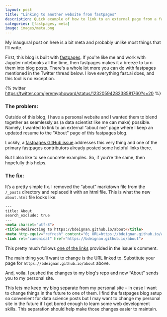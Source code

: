 ```yaml
---
layout: post
title: "Linking to another website from fastpages"
description: Quick example of how to link to an external page from a fastpages blog.
categories: [fastpages, meta]
image: images/meta.png
---
```


My inaugural post on here is a bit meta and probably unlike most things that I’ll write. 

First, this blog is built with [fastpages](https://github.com/fastai/fastpages). If you're like me and work with Jupyter notebooks all the time, then fastpages makes it a breeze to turn them into blog posts. There's a whole lot more you can do with fastpages mentioned in the Twitter thread below. I love everything fast.ai does, and this tool is no exception.

{% twitter https://twitter.com/jeremyphoward/status/1232059428238581760?s=20 %}

### The problem:

Outside of this blog, I have a personal website and I wanted them to blend together as seamlessly as (a data scientist like me can make) possible. Namely, I wanted to link to an external “about me” page where I keep an updated resume to the "About" page of this fastpages blog.

Luckily, a [fastpages GitHub issue](https://github.com/fastai/fastpages/issues/169) addresses this very thing and one of the primary fastpages contributors already posted some helpful links there. 

But I also like to see concrete examples. So, if you’re the same, then hopefully this helps.

### The fix:
It’s a pretty simple fix. I removed the “about” markdown file from the `/_posts` directory and replaced it with an html file. This is what the new `about.html` file looks like:

```html
--- 
title: About
search_exclude: true 
--- 
<meta charset="utf-8">
<title>Redirecting to https://bdeignan.github.io/about</title>
<meta http-equiv="refresh" content="0; URL=https://bdeignan.github.io/about">
<link rel="canonical" href="https://bdeignan.github.io/about">
```

This pretty much follows [one of the links](https://dev.to/steveblue/setup-a-redirect-on-github-pages-1ok7) provided in the issue's comment.

The main thing you’ll want to change is the URL linked to. Substitute your page for `https://bdeignan.github.io/about` above.

And, voila. I pushed the changes to my blog's repo and now “About” sends you to my personal site. 

This lets me keep my blog separate from my personal site – in case I want to change things in the future to one of them. I find the fastpages blog setup so convenient for data science posts but I may want to change my personal site in the future if I get bored enough to learn some web development skills. This separation should help make those changes easier to maintain.
